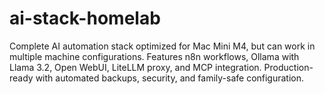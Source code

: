 # ai-stack-homelab
Complete AI automation stack optimized for Mac Mini M4, but can work in multiple machine configurations. Features n8n workflows, Ollama with Llama 3.2, Open WebUI, LiteLLM proxy, and MCP integration. Production-ready with automated backups, security, and family-safe configuration.

